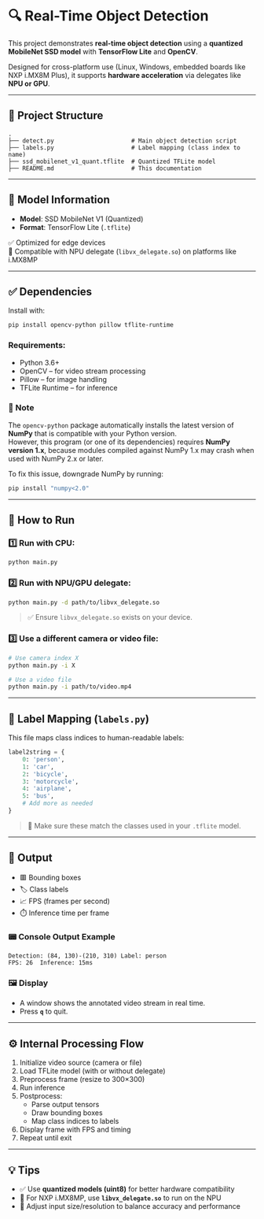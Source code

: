 # 🔍 Real-Time Object Detection

This project demonstrates **real-time object detection** using a **quantized MobileNet SSD model** with **TensorFlow Lite** and **OpenCV**.

Designed for cross-platform use (Linux, Windows, embedded boards like NXP i.MX8M Plus), it supports **hardware acceleration** via delegates like **NPU or GPU**.

---

## 📁 Project Structure

```
.
├── detect.py                      # Main object detection script  
├── labels.py                      # Label mapping (class index to name)  
├── ssd_mobilenet_v1_quant.tflite  # Quantized TFLite model  
├── README.md                      # This documentation
```

---

## 🧠 Model Information

- **Model**: SSD MobileNet V1 (Quantized)  
- **Format**: TensorFlow Lite (`.tflite`)  

✅ Optimized for edge devices  
🧠 Compatible with NPU delegate (`libvx_delegate.so`) on platforms like i.MX8MP

---

## ✅ Dependencies

Install with:

```bash
pip install opencv-python pillow tflite-runtime
```

### Requirements:
- Python 3.6+
- OpenCV – for video stream processing
- Pillow – for image handling
- TFLite Runtime – for inference
  
### 🔎 Note  
The `opencv-python` package automatically installs the latest version of **NumPy** that is compatible with your Python version.  
However, this program (or one of its dependencies) requires **NumPy version 1.x**, because modules compiled against NumPy 1.x may crash when used with NumPy 2.x or later.

To fix this issue, downgrade NumPy by running:  
```bash
pip install "numpy<2.0"
```
---

## 🚀 How to Run

### 1️⃣ Run with CPU:

```bash
python main.py
```
### 2️⃣ Run with NPU/GPU delegate:

```bash
python main.py -d path/to/libvx_delegate.so
```

> ✅ Ensure `libvx_delegate.so` exists on your device.

### 3️⃣ Use a different camera or video file:

```bash
# Use camera index X
python main.py -i X

# Use a video file
python main.py -i path/to/video.mp4
```
---

## 📝 Label Mapping (`labels.py`)

This file maps class indices to human-readable labels:

```python
label2string = {
    0: 'person',
    1: 'car',
    2: 'bicycle',
    3: 'motorcycle',
    4: 'airplane',
    5: 'bus',
    # Add more as needed
}
```

> 🔁 Make sure these match the classes used in your `.tflite` model.

---

## 🎯 Output

- 🟥 Bounding boxes  
- 🏷️ Class labels  
- 📈 FPS (frames per second)  
- ⏱️ Inference time per frame  

### 📟 Console Output Example

```text
Detection: (84, 130)-(210, 310) Label: person
FPS: 26  Inference: 15ms
```

### 🖼️ Display

- A window shows the annotated video stream in real time.
- Press **`q`** to quit.

---

## ⚙️ Internal Processing Flow

1. Initialize video source (camera or file)
2. Load TFLite model (with or without delegate)
3. Preprocess frame (resize to 300×300)
4. Run inference
5. Postprocess:
   - Parse output tensors
   - Draw bounding boxes
   - Map class indices to labels
6. Display frame with FPS and timing
7. Repeat until exit

---

## 💡 Tips

- ✅ Use **quantized models (uint8)** for better hardware compatibility
- 🚀 For NXP i.MX8MP, use **`libvx_delegate.so`** to run on the NPU
- 📏 Adjust input size/resolution to balance accuracy and performance
